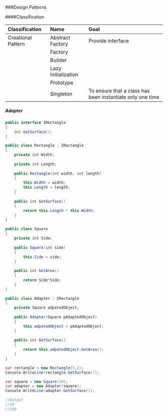 ###Design Patterns

####Classification

|Classification | Name | Goal |
|:--------------|:-----|:-----|
| Creational Pattern | Abstract Factory | Provide interface |
|  | Factory |    |
|  | Builder |    |
|  | Lazy Initialization |    |
|  | Prototype |    |
|  | Singleton |  To ensure that a class has been instantiate only one time  |



##### Adapter

```cs
public interface IRectangle
{
    int GetSurface();
}

public class Rectangle : IRectangle
{
    private int Width;
    
    private int Length;
    
    public Rectangle(int width, int length)
    {
        this.Width = width;
        this.Length = length;
    }
    
    public int GetSurface()
    {
        return this.Length * this.Width;
    }
}

public class Square
{
    private int Side;
    
    public Square(int side)
    {
        this.Side = side;
    }
    
    public int GetArea()
    {
        return Side*Side;
    }
}

public class Adapter : IRectangle
{
    private Square adpatedObject;
    
    public Adapter(Square pAdaptedObject)
    {
        this.adpatedObject = pAdaptedObject;
    }
    
    public int GetSurface()
    {
        return this.adpatedObject.GetArea();
    }
}

var rectangle = new Rectangle(5,2);
Console.WriteLine(rectangle.GetSurface());

var square = new Square(10);
var adapter = new Adapter(square);
Console.WriteLine(adapter.GetSurface());

//Output
//10
//100
```
